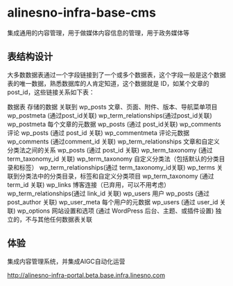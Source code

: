 # alinesno-infra-base-cms

集成通用的内容管理，用于做媒体内容信息的管理，用于政务媒体等

## 表结构设计

大多数数据表通过一个字段链接到了一个或多个数据表，这个字段一般是这个数据表的唯一数据，熟悉数据库的人肯定知道，这个数据就是 ID，如某个文章的 post_id，这些链接关系如下表：

数据表	存储的数据	关联到
wp_posts	文章、页面、附件、版本、导航菜单项目	wp_postmeta (通过post_id关联)
wp_term_relationships(通过post_id关联)
wp_postmeta	每个文章的元数据	wp_posts (通过 post_id关联)
wp_comments	评论	wp_posts (通过 post_id 关联)
wp_commentmeta	评论元数据	wp_comments (通过comment_id 关联)
wp_term_relationships	文章和自定义分类法之间的关系	wp_posts (通过 post_id 关联)
wp_term_taxonomy (通过term_taxonomy_id 关联)
wp_term_taxonomy	自定义分类法（包括默认的分类目录和标签）	wp_term_relationships(通过 term_taxonomy_id关联)
wp_terms	关联到分类法中的分类目录，标签和自定义分类项目	wp_term_taxonomy (通过term_id 关联)
wp_links	博客连接（已弃用，可以不用考虑）	wp_term_relationships(通过 link_id 关联)
wp_users	用户	wp_posts (通过post_author 关联)
wp_user_meta	每个用户的元数据	wp_users (通过 user_id 关联)
wp_options	网站设置和选项 (通过 WordPress 后台、主题、或插件设置)	独立的，不与其他任何数据表关联

## 体验

集成内容管理系统，并集成AIGC自动化运营

http://alinesno-infra-portal.beta.base.infra.linesno.com
